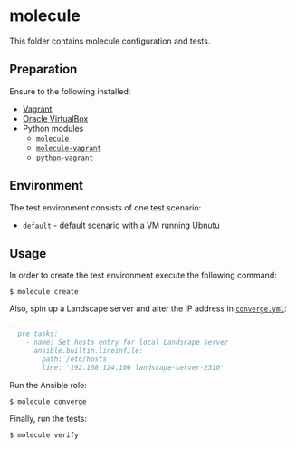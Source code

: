 # molecule

This folder contains molecule configuration and tests.

## Preparation

Ensure to the following installed:

- [Vagrant](https://vagrantup.com)
- [Oracle VirtualBox](https://virtualbox.org)
- Python modules
  - [`molecule`](https://pypi.org/project/molecule/)
  - [`molecule-vagrant`](https://pypi.org/project/molecule-vagrant/)
  - [`python-vagrant`](https://pypi.org/project/python-vagrant/)

## Environment

The test environment consists of one test scenario:

- `default` - default scenario with a VM running Ubnutu

## Usage

In order to create the test environment execute the following command:

```shell
$ molecule create
```

Also, spin up a Landscape server and alter the IP address in [`converge.yml`](converge.yml):

```yaml
...
  pre_tasks:
    - name: Set hosts entry for local Landscape server
      ansible.builtin.lineinfile:
        path: /etc/hosts
        line: '192.168.124.106 landscape-server-2310'
```

Run the Ansible role:

```shell
$ molecule converge
```

Finally, run the tests:

```shell
$ molecule verify
```
